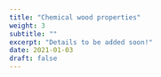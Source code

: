 ```yaml
---
title: "Chemical wood properties"
weight: 3
subtitle: ""
excerpt: "Details to be added soon!"
date: 2021-01-03
draft: false
---
```


